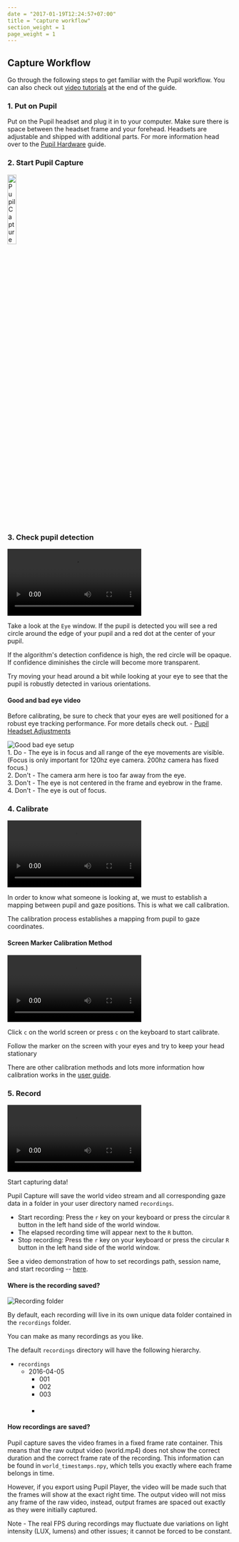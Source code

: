 ```yaml
---
date = "2017-01-19T12:24:57+07:00"
title = "capture workflow"
section_weight = 1
page_weight = 1
---
```


## Capture Workflow


Go through the following steps to get familiar with the Pupil workflow. You can also check out [video tutorials](#pupil-capture-demo-video) at the end of the guide.


### 1. Put on Pupil
Put on the Pupil headset and plug it in to your computer. Make sure there is space between the headset frame and your forehead. Headsets are adjustable and shipped with additional parts. For more information head over to the [Pupil Hardware](#pupil-hardware) guide.

### 2. Start Pupil Capture

<img src="../../images/videos/icons/svg/pc.svg" class="feature-center logo" width="20%" alt="Pupil Capture logo" >

### 3. Check pupil detection

<video src="../../assets/videos/calibration/pupil-detection/pd.webm" ></iframe>

Take a look at the `Eye` window. If the pupil is detected you will see a red circle around the edge of your pupil and a red dot at the center of your pupil.

If the algorithm's detection confidence is high, the red circle will be opaque. If confidence diminishes the circle will become more transparent.

Try moving your head around a bit while looking at your eye to see that the pupil is robustly detected in various orientations.

#### Good and bad eye video

Before calibrating, be sure to check that your eyes are well positioned for a robust eye tracking performance. For more details check out. - [Pupil Headset Adjustments](https://docs.pupil-labs.com/#pupil-headset-adjustments)

<img src="../../images/videos/pupil-capture/eye/good_bad_eye.webp" alt="Good bad eye setup" >

<aside class="success" style="clear:none;">
	1. Do - The eye is in focus and all range of the eye movements are visible. (Focus is only important for 120hz eye camera. 200hz camera has fixed focus.)
</aside>

<aside class="warning" style="clear:none;">
	2. Don't - The camera arm here is too far away from the eye.
</aside>

<aside class="warning" style="clear:none;">
	3. Don't - The eye is not centered in the frame and eyebrow in the frame.
</aside>

<aside class="warning" style="clear:none;">
	4. Don't - The eye is out of focus.
</aside>

### 4. Calibrate

<video src="../../assets/videos/calibration/calibration-headset/clb-hd.webm" ></iframe>

In order to know what someone is looking at, we must to establish a mapping between pupil and gaze positions. This is what we call calibration.

The calibration process establishes a mapping from pupil to gaze coordinates.

#### Screen Marker Calibration Method

<video src="../../assets/videos/calibration/calibration-screen/clb-s.webm" ></iframe>


Click `c` on the world screen or press `c` on the keyboard to start calibrate.


Follow the marker on the screen with your eyes and try to keep your head stationary

There are other calibration methods and lots more information how calibration works in the [user guide](#calibration "calibration").

### 5. Record

<video src="../../assets/videos/recording/rec.webm" ></iframe>

Start capturing data!


Pupil Capture will save the world video stream and all corresponding gaze data in a folder in your user directory named
`recordings`.

* Start recording: Press the `r` key on your keyboard or press the circular `R` button in the left hand side of the world window.
* The elapsed recording time will appear next to the `R` button.
* Stop recording: Press the `r` key on your keyboard or press the circular `R` button in the left hand side of the world window.

See a video demonstration of how to set recordings path, session name, and start recording -- [here](http://youtu.be/VzIXFUqv99s).

#### Where is the recording saved?

<img src="../../images/videos/pupil-capture/recording/rec_folder.webp" alt="Recording folder" >

By default, each recording will live in its own unique data folder contained in the `recordings` folder.

You can make as many recordings as you like.

The default `recordings` directory will have the following hierarchy.

* `recordings`
	* 2016-04-05
		* 001
		* 002
		* 003
		* ####

#### How recordings are saved?

Pupil capture saves the video frames in a fixed frame rate container. This means that the raw output video (world.mp4) does not show the correct duration and the correct frame rate of the recording. This information can be found in `world_timestamps.npy`, which tells you exactly where each frame belongs in time.

However, if you export using Pupil Player, the video will be made such that the frames will show at the exact right time. The output video will not miss any frame of the raw video, instead, output frames are spaced out exactly as they were initially captured.

<aside class="notice">
Note - The real FPS during recordings may fluctuate due variations on light intensity (LUX, lumens) and other issues; it cannot be forced to be constant.
</aside>
